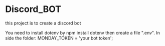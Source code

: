 # Discord_BOT
this project is to create a discord bot

You need to install dotenv by npm install dotenv then create a file ".env". In side the folder: MONDAY_TOKEN = 'your bot token';
